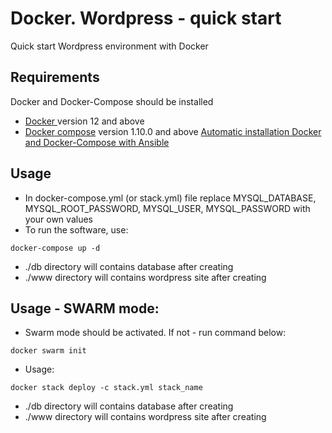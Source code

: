 # Docker. Wordpress - quick start
Quick start Wordpress environment with Docker

## Requirements
Docker and Docker-Compose should be installed
* [Docker ](https://docs.docker.com/install/) version 12 and above
* [Docker compose](https://docs.docker.com/compose/install/) version 1.10.0 and above
[Automatic installation Docker and Docker-Compose with Ansible ](https://github.com/oleh-v/Ansible-Docker-Install)

## Usage
* In docker-compose.yml (or stack.yml) file replace MYSQL_DATABASE, MYSQL_ROOT_PASSWORD, MYSQL_USER, MYSQL_PASSWORD with your own values
* To run the software, use:
```
docker-compose up -d
```

* ./db directory will contains database after creating
* ./www directory will contains wordpress site after creating


## Usage - SWARM mode:
* Swarm mode should be activated. If not - run command below:
```
docker swarm init
```
* Usage:
```
docker stack deploy -c stack.yml stack_name
```

* ./db directory will contains database after creating
* ./www directory will contains wordpress site after creating
